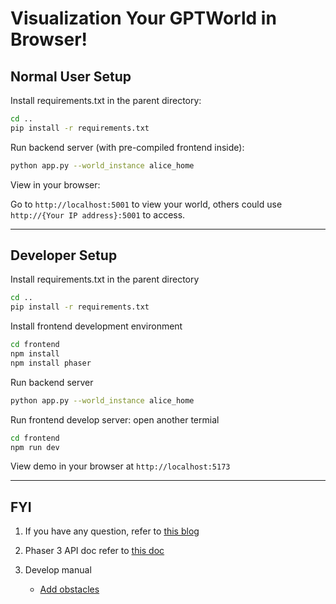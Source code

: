 # Visualization Your GPTWorld in Browser!

## Normal User Setup

Install requirements.txt in the parent directory:

```bash
cd ..
pip install -r requirements.txt
```

Run backend server (with pre-compiled frontend inside):

```bash
python app.py --world_instance alice_home
```

View in your browser:

Go to `http://localhost:5001` to view your world, others could use `http://{Your IP address}:5001` to access.

---

## Developer Setup

Install requirements.txt in the parent directory

```bash
cd ..
pip install -r requirements.txt
```

Install frontend development environment

```bash
cd frontend
npm install
npm install phaser
```

Run backend server

```bash
python app.py --world_instance alice_home
```

Run frontend develop server: open another termial
```bash
cd frontend
npm run dev
```

View demo in your browser at `http://localhost:5173`

---

## FYI

1. If you have any question, refer to [this blog](https://saricden.com/how-to-setup-a-phaser-3-project-with-vite)

2. Phaser 3 API doc refer to [this doc](https://photonstorm.github.io/phaser3-docs/)

3. Develop manual
    - [Add obstacles](https://developer.amazon.com/blogs/post/Tx3AT4I2ENBOI6R/Intro-to-Phaser-Part-3-Obstacles-Collision-Score-Sound-and-Publishing)
